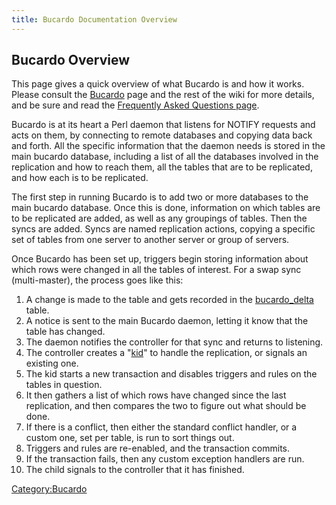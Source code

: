 ```yaml
---
title: Bucardo Documentation Overview
---
```


Bucardo Overview
----------------

This page gives a quick overview of what Bucardo is and how it works. Please consult the [Bucardo](/Bucardo "wikilink") page and the rest of the wiki for more details, and be sure and read the [Frequently Asked Questions page](/Bucardo/Faq "wikilink").

Bucardo is at its heart a Perl daemon that listens for NOTIFY requests and acts on them, by connecting to remote databases and copying data back and forth. All the specific information that the daemon needs is stored in the main bucardo database, including a list of all the databases involved in the replication and how to reach them, all the tables that are to be replicated, and how each is to be replicated.

The first step in running Bucardo is to add two or more databases to the main bucardo database. Once this is done, information on which tables are to be replicated are added, as well as any groupings of tables. Then the syncs are added. Syncs are named replication actions, copying a specific set of tables from one server to another server or group of servers.

Once Bucardo has been set up, triggers begin storing information about which rows were changed in all the tables of interest. For a swap sync (multi-master), the process goes like this:

1.  A change is made to the table and gets recorded in the [bucardo_delta](/bucardo_delta "wikilink") table.
2.  A notice is sent to the main Bucardo daemon, letting it know that the table has changed.
3.  The daemon notifies the controller for that sync and returns to listening.
4.  The controller creates a "[kid](/kid "wikilink")" to handle the replication, or signals an existing one.
5.  The kid starts a new transaction and disables triggers and rules on the tables in question.
6.  It then gathers a list of which rows have changed since the last replication, and then compares the two to figure out what should be done.
7.  If there is a conflict, then either the standard conflict handler, or a custom one, set per table, is run to sort things out.
8.  Triggers and rules are re-enabled, and the transaction commits.
9.  If the transaction fails, then any custom exception handlers are run.
10. The child signals to the controller that it has finished.

[Category:Bucardo](/Category:Bucardo "wikilink")

